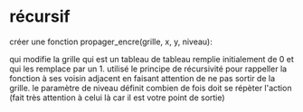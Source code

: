 # récursif

créer une fonction propager_encre(grille, x, y, niveau):

qui modifie la grille qui est un tableau de tableau remplie initialement de 0 et qui les remplace par un 1. utilisé le principe de récursivité pour rappeller la fonction à ses voisin adjacent en faisant attention de ne pas sortir de la grille. le paramètre de niveau définit combien de fois doit se répèter l'action (fait très attention à celui là car il est votre point de sortie)